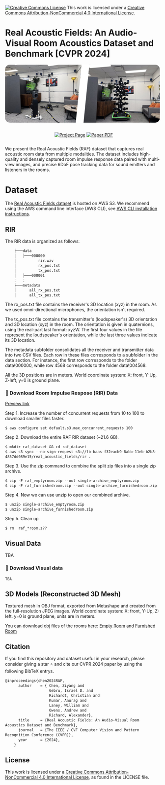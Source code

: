 <a rel="license" href="http://creativecommons.org/licenses/by-nc/4.0/"><img alt="Creative Commons License" style="border-width:0" src="https://i.creativecommons.org/l/by-nc/4.0/80x15.png" /></a> This work is licensed under a <a rel="license" href="http://creativecommons.org/licenses/by-nc/4.0/">Creative Commons Attribution-NonCommercial 4.0 International License</a>.

# Real Acoustic Fields: An Audio-Visual Room Acoustics Dataset and Benchmark [CVPR 2024]
<div align = "center"><img src="media/RAF.jpg" style="border-radius: 15px;" /></div>
<p align="center" style="margin: 2em auto;">
    <a href='https://facebookresearch.github.io/real-acoustic-fields/' style='padding-left: 0.5rem;'><img src='https://img.shields.io/badge/Real--Acoustic--Fields-Project_page-orange?style=flat&logo=github&logoColor=orange' alt='Project Page'></a>
    <a href='https://arxiv.org/pdf/2403.18821.pdf'><img src='https://img.shields.io/badge/arXiv-Paper_PDF-red?style=flat&logo=arXiv&logoColor=green' alt='Paper PDF'></a>
  </p>
<!-- <p align="left" style="font-size:20px; font-weight:600;">CVPR 2024</p> -->

We present the Real Acoustic Fields (RAF) dataset that captures real acoustic room data from multiple modalities. The dataset includes high-quality and densely captured room impulse response data paired with multi-view images, and precise 6DoF pose tracking data for sound emitters and listeners in the rooms.



# Dataset
The [Real Acoustic Fields dataset]() is hosted on AWS S3.
We recommend using the AWS command line interface (AWS CLI), see [AWS CLI installation instructions](https://docs.aws.amazon.com/cli/latest/userguide/getting-started-install.html).

## RIR
The RIR data is organized as follows:
```
    ├───data
    │   ├───000000
    │          rir.wav
    │          rx_pos.txt
    │          tx_pos.txt
    │   ├───000001
    :   :
    ├───metadata
    │      all_rx_pos.txt
    │      all_tx_pos.txt
```
The rx_pos.txt file contains the receiver's 3D location (xyz) in the room. As we used omni-directional microphones, the orientation isn't required.

The tx_pos.txt file contains the transmitter's (loudspeaker's) 3D orientation and 3D location (xyz) in the room. The orientation is given in quaternions, using the real-part last format: xyzW. The first four values in the file represent the loudspeaker's orientation, while the last three values indicate its 3D location.

The metadata subfolder consolidates all the receiver and transmitter data into two CSV files. Each row in these files corresponds to a subfolder in the data section. For instance, the first row corresponds to the folder data\000000, while row 4568 corresponds to the folder data\004568.

All the 3D positions are in meters. World coordinate system: X: front, Y-Up, Z-left, y=0 is ground plane.

### 🔽 Download Room Impulse Respose (RIR) Data
<a href="https://fb-baas-f32eacb9-8abb-11eb-b2b8-4857dd089e15.s3.amazonaws.com/real_acoustic_fields/rir/archived/index.html"> Preview link </a>

Step 1. Increase the number of concurrent requests from 10 to 100 to download smaller files faster.
```
$ aws configure set default.s3.max_concurrent_requests 100
```
Step 2. Download the entire RAF RIR dataset (~21.6 GB).
```
$ mkdir raf_dataset && cd raf_dataset
$ aws s3 sync --no-sign-request s3://fb-baas-f32eacb9-8abb-11eb-b2b8-4857dd089e15/real_acoustic_fields/rir .
```
Step 3. Use the zip command to combine the split zip files into a single zip archive.
```
$ zip -F raf_emptyroom.zip --out single-archive_emptyroom.zip
$ zip -F raf_furnishedroom.zip --out single-archive_furnishedroom.zip
```
Step 4. Now we can use unzip to open our combined archive.
```
$ unzip single-archive_emptyroom.zip
$ unzip single-archive_furnishedroom.zip
```
Step 5. Clean up
```
$ rm  raf_*room.z??
```
## Visual Data
TBA
### 🔽 Download Visual data
```
TBA
```
## 3D Models (Reconstructed 3D Mesh)
Textured mesh in OBJ format, exported from Metashape and created from the full-resolution JPEG images.
World coordinate system: X: front, Y-Up, Z-left.  y=0 is ground plane, units are in meters.

You can download obj files of the rooms here: 
<a href="https://fb-baas-f32eacb9-8abb-11eb-b2b8-4857dd089e15.s3.amazonaws.com/real_acoustic_fields/3d_models/EmptyRoom/index.html"> Empty Room</a> and 
<a href="https://fb-baas-f32eacb9-8abb-11eb-b2b8-4857dd089e15.s3.amazonaws.com/real_acoustic_fields/3d_models/FurnishedRoom/index.html">Furnished Room</a>

## Citation
If you find this repository and dataset useful in your research, please consider giving a star ⭐ and cite our CVPR 2024 paper by using the following BibTeX entrys.
```
@inproceedings{chen2024RAF,
      author    = { Chen, Ziyang and
                    Gebru, Israel D. and
                    Richardt, Christian and
                    Kumar, Anurag and
                    Laney, William and
                    Owens, Andrew and
                    Richard, Alexander},
      title     = {Real Acoustic Fields: An Audio-Visual Room Acoustics Dataset and Benchmark},
      journal   = {The IEEE / CVF Computer Vision and Pattern Recognition Conference (CVPR)},
      year      = {2024},
    }
```

## License
This work is licensed under a <a rel="license" href="http://creativecommons.org/licenses/by-nc/4.0/">Creative Commons Attribution-NonCommercial 4.0 International License</a>, as found in the LICENSE file.
